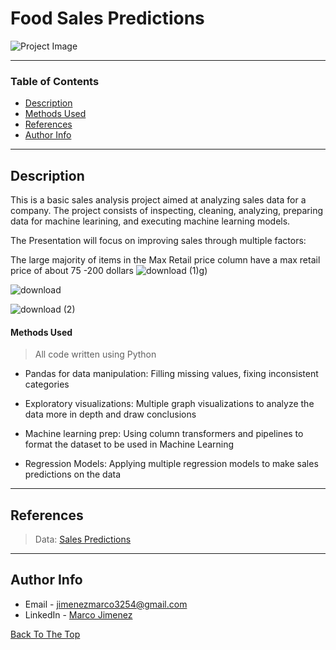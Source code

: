 # Food Sales Predictions
![Project Image](https://v5c5v6u7.stackpathcdn.com/wp-content/uploads/blog/demand-forecasting.jpg)

---

### Table of Contents

- [Description](#description)
- [Methods Used](#methods-used)
- [References](#references)
- [Author Info](#author-info)

---

## Description

This is a basic sales analysis project aimed at analyzing sales data for a company. The project consists of inspecting, cleaning, analyzing, preparing data for machine learining, and executing machine learning models.

The Presentation will focus on improving sales through multiple factors:

The large majority of items in the Max Retail price column have a max retail price of about 75 -200 dollars
![download (1)](https://user-images.githubusercontent.com/97704503/161154809-93cc77e3-af1b-4713-9e41-794dc7e6af88.png)g)

![download](https://user-images.githubusercontent.com/97704503/161154868-9399df6f-a139-4e54-8426-8da150f13307.png)

![download (2)](https://user-images.githubusercontent.com/97704503/161154839-6117f3de-957d-4011-9784-b270566b5975.png)


#### Methods Used
> All code written using Python
- Pandas for data manipulation: Filling missing values, fixing inconsistent categories

- Exploratory visualizations: Multiple graph visualizations to analyze the data more in depth and draw conclusions

- Machine learning prep: Using column transformers and pipelines to format the dataset to be used in Machine Learning

- Regression Models: Applying multiple regression models to make sales predictions on the data 

---

## References
>Data: [Sales Predictions](https://drive.google.com/file/d/1syH81TVrbBsdymLT_jl2JIf6IjPXtSQw/view)
---

## Author Info

- Email - jimenezmarco3254@gmail.com
- LinkedIn - [Marco Jimenez](https://www.linkedin.com/in/marco-jimenez-50637922b/)

[Back To The Top](#Food-Sales-Predictions)
